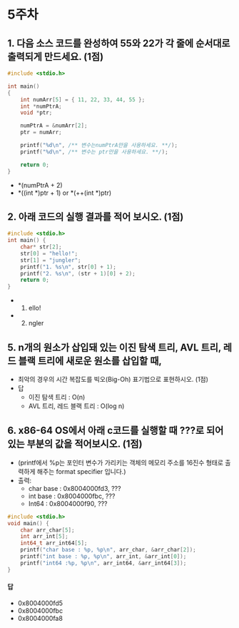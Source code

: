 # 5주차

## 1. 다음 소스 코드를 완성하여 55와 22가 각 줄에 순서대로 출력되게 만드세요. (1점)
```c
#include <stdio.h>

int main()
{
    int numArr[5] = { 11, 22, 33, 44, 55 };
    int *numPtrA;
    void *ptr;

    numPtrA = &numArr[2];
    ptr = numArr;

    printf("%d\n", /** 변수는numPtrA만을 사용하세요. **/);
    printf("%d\n", /** 변수는 ptr만을 사용하세요. **/);

    return 0;
}
```
- *(numPtrA + 2)
- *((int *)ptr + 1) or *(++(int *)ptr)

## 2. 아래 코드의 실행 결과를 적어 보시오. (1점)
```c
#include <stdio.h>
int main() {
    char* str[2];
    str[0] = "hello!";
    str[1] = "jungler";
    printf("1. %s\n", str[0] + 1);
    printf("2. %s\n", (str + 1)[0] + 2);
    return 0;
}
```
- 1. ello!
- 2. ngler

## 5. n개의 원소가 삽입돼 있는 이진 탐색 트리, AVL 트리, 레드 블랙 트리에 새로운 원소를 삽입할 때,
- 최악의 경우의 시간 복잡도를 빅오(Big-Oh) 표기법으로 표현하시오. (1점)
- 답
    - 이진 탐색 트리 : O(n)
    - AVL 트리, 레드 블랙 트리 : O(log n)

## 6. x86-64 OS에서 아래 c코드를 실행할 때 ???로 되어 있는 부분의 값을 적어보시오. (1점)
- (printf에서 %p는 포인터 변수가 가리키는 객체의 메모리 주소를 16진수 형태로 출력하게 해주는
format specifier
입니다.)
- 출력:
    - char base : 0x8004000fd3, ???
    - int base : 0x8004000fbc, ???
    - Int64 : 0x8004000f90, ???
```c
#include <stdio.h>
void main() {
    char arr_char[5];
    int arr_int[5];
    int64_t arr_int64[5];
    printf("char base : %p, %p\n", arr_char, &arr_char[2]);
    printf("int base : %p, %p\n", arr_int, &arr_int[0]);
    printf("int64 :%p, %p\n", arr_int64, &arr_int64[3]);
}
```
#### 답
- 0x8004000fd5
- 0x8004000fbc
- 0x8004000fa8
